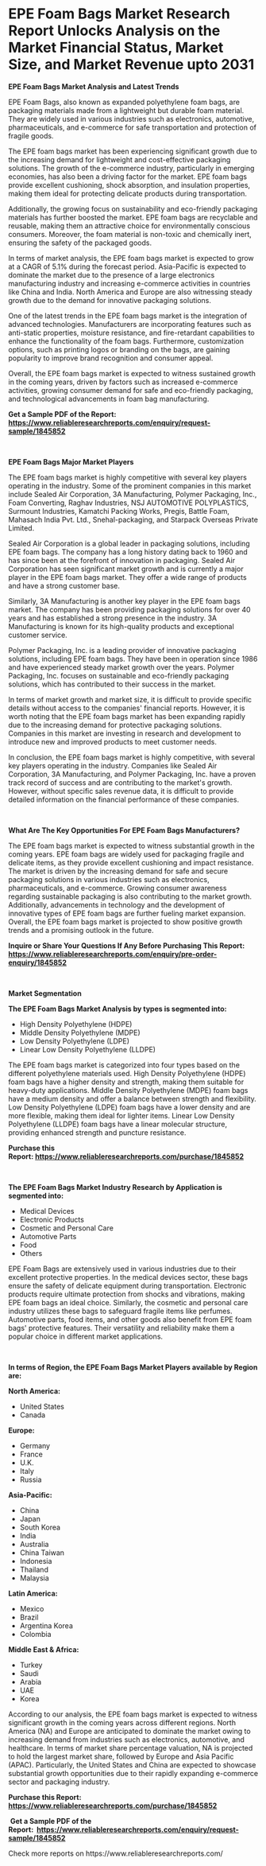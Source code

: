<p><h1>EPE Foam Bags Market Research Report Unlocks Analysis on the Market Financial Status, Market Size, and Market Revenue upto 2031</h1></p><p><strong>EPE Foam Bags Market Analysis and Latest Trends</strong></p>
<p><p>EPE Foam Bags, also known as expanded polyethylene foam bags, are packaging materials made from a lightweight but durable foam material. They are widely used in various industries such as electronics, automotive, pharmaceuticals, and e-commerce for safe transportation and protection of fragile goods.</p><p>The EPE foam bags market has been experiencing significant growth due to the increasing demand for lightweight and cost-effective packaging solutions. The growth of the e-commerce industry, particularly in emerging economies, has also been a driving factor for the market. EPE foam bags provide excellent cushioning, shock absorption, and insulation properties, making them ideal for protecting delicate products during transportation.</p><p>Additionally, the growing focus on sustainability and eco-friendly packaging materials has further boosted the market. EPE foam bags are recyclable and reusable, making them an attractive choice for environmentally conscious consumers. Moreover, the foam material is non-toxic and chemically inert, ensuring the safety of the packaged goods.</p><p>In terms of market analysis, the EPE foam bags market is expected to grow at a CAGR of 5.1% during the forecast period. Asia-Pacific is expected to dominate the market due to the presence of a large electronics manufacturing industry and increasing e-commerce activities in countries like China and India. North America and Europe are also witnessing steady growth due to the demand for innovative packaging solutions.</p><p>One of the latest trends in the EPE foam bags market is the integration of advanced technologies. Manufacturers are incorporating features such as anti-static properties, moisture resistance, and fire-retardant capabilities to enhance the functionality of the foam bags. Furthermore, customization options, such as printing logos or branding on the bags, are gaining popularity to improve brand recognition and consumer appeal.</p><p>Overall, the EPE foam bags market is expected to witness sustained growth in the coming years, driven by factors such as increased e-commerce activities, growing consumer demand for safe and eco-friendly packaging, and technological advancements in foam bag manufacturing.</p></p>
<p><strong>Get a Sample PDF of the Report:&nbsp; <a href="https://www.reliableresearchreports.com/enquiry/request-sample/1845852">https://www.reliableresearchreports.com/enquiry/request-sample/1845852</a></strong></p>
<p>&nbsp;</p>
<p><strong>EPE Foam Bags Major Market Players</strong></p>
<p><p>The EPE foam bags market is highly competitive with several key players operating in the industry. Some of the prominent companies in this market include Sealed Air Corporation, 3A Manufacturing, Polymer Packaging, Inc., Foam Converting, Raghav Industries, NSJ AUTOMOTIVE POLYPLASTICS, Surmount Industries, Kamatchi Packing Works, Pregis, Battle Foam, Mahasach India Pvt. Ltd., Snehal-packaging, and Starpack Overseas Private Limited.</p><p>Sealed Air Corporation is a global leader in packaging solutions, including EPE foam bags. The company has a long history dating back to 1960 and has since been at the forefront of innovation in packaging. Sealed Air Corporation has seen significant market growth and is currently a major player in the EPE foam bags market. They offer a wide range of products and have a strong customer base.</p><p>Similarly, 3A Manufacturing is another key player in the EPE foam bags market. The company has been providing packaging solutions for over 40 years and has established a strong presence in the industry. 3A Manufacturing is known for its high-quality products and exceptional customer service.</p><p>Polymer Packaging, Inc. is a leading provider of innovative packaging solutions, including EPE foam bags. They have been in operation since 1986 and have experienced steady market growth over the years. Polymer Packaging, Inc. focuses on sustainable and eco-friendly packaging solutions, which has contributed to their success in the market.</p><p>In terms of market growth and market size, it is difficult to provide specific details without access to the companies' financial reports. However, it is worth noting that the EPE foam bags market has been expanding rapidly due to the increasing demand for protective packaging solutions. Companies in this market are investing in research and development to introduce new and improved products to meet customer needs.</p><p>In conclusion, the EPE foam bags market is highly competitive, with several key players operating in the industry. Companies like Sealed Air Corporation, 3A Manufacturing, and Polymer Packaging, Inc. have a proven track record of success and are contributing to the market's growth. However, without specific sales revenue data, it is difficult to provide detailed information on the financial performance of these companies.</p></p>
<p>&nbsp;</p>
<p><strong>What Are The Key Opportunities For EPE Foam Bags Manufacturers?</strong></p>
<p><p>The EPE foam bags market is expected to witness substantial growth in the coming years. EPE foam bags are widely used for packaging fragile and delicate items, as they provide excellent cushioning and impact resistance. The market is driven by the increasing demand for safe and secure packaging solutions in various industries such as electronics, pharmaceuticals, and e-commerce. Growing consumer awareness regarding sustainable packaging is also contributing to the market growth. Additionally, advancements in technology and the development of innovative types of EPE foam bags are further fueling market expansion. Overall, the EPE foam bags market is projected to show positive growth trends and a promising outlook in the future.</p></p>
<p><strong>Inquire or Share Your Questions If Any Before Purchasing This Report: <a href="https://www.reliableresearchreports.com/enquiry/pre-order-enquiry/1845852">https://www.reliableresearchreports.com/enquiry/pre-order-enquiry/1845852</a></strong></p>
<p>&nbsp;</p>
<p><strong>Market Segmentation</strong></p>
<p><strong>The EPE Foam Bags Market Analysis by types is segmented into:</strong></p>
<p><ul><li>High Density Polyethylene (HDPE)</li><li>Middle Density Polyethylene (MDPE)</li><li>Low Density Polyethylene (LDPE)</li><li>Linear Low Density Polyethylene (LLDPE)</li></ul></p>
<p><p>The EPE foam bags market is categorized into four types based on the different polyethylene materials used. High Density Polyethylene (HDPE) foam bags have a higher density and strength, making them suitable for heavy-duty applications. Middle Density Polyethylene (MDPE) foam bags have a medium density and offer a balance between strength and flexibility. Low Density Polyethylene (LDPE) foam bags have a lower density and are more flexible, making them ideal for lighter items. Linear Low Density Polyethylene (LLDPE) foam bags have a linear molecular structure, providing enhanced strength and puncture resistance.</p></p>
<p><strong>Purchase this Report:&nbsp;<a href="https://www.reliableresearchreports.com/purchase/1845852">https://www.reliableresearchreports.com/purchase/1845852</a></strong></p>
<p>&nbsp;</p>
<p><strong>The EPE Foam Bags Market Industry Research by Application is segmented into:</strong></p>
<p><ul><li>Medical Devices</li><li>Electronic Products</li><li>Cosmetic and Personal Care</li><li>Automotive Parts</li><li>Food</li><li>Others</li></ul></p>
<p><p>EPE Foam Bags are extensively used in various industries due to their excellent protective properties. In the medical devices sector, these bags ensure the safety of delicate equipment during transportation. Electronic products require ultimate protection from shocks and vibrations, making EPE foam bags an ideal choice. Similarly, the cosmetic and personal care industry utilizes these bags to safeguard fragile items like perfumes. Automotive parts, food items, and other goods also benefit from EPE foam bags' protective features. Their versatility and reliability make them a popular choice in different market applications.</p></p>
<p>&nbsp;</p>
<p><strong>In terms of Region, the EPE Foam Bags Market Players available by Region are:</strong></p>
<p>
    <p> <strong> North America: </strong>
        <ul>
            <li>United States</li>
            <li>Canada</li>
        </ul>
        </p> 
    <p> <strong> Europe: </strong>
        <ul>
            <li>Germany</li>
            <li>France</li>
            <li>U.K.</li>
            <li>Italy</li>
            <li>Russia</li>
        </ul>
        </p> 
    <p> <strong> Asia-Pacific: </strong>
        <ul>
            <li>China</li>
            <li>Japan</li>
            <li>South Korea</li>
            <li>India</li>
            <li>Australia</li>
            <li>China Taiwan</li>
            <li>Indonesia</li>
            <li>Thailand</li>
            <li>Malaysia</li>
        </ul>
        </p> 
    <p> <strong> Latin America: </strong>
        <ul>
            <li>Mexico</li>
            <li>Brazil</li>
            <li>Argentina Korea</li>
            <li>Colombia</li>
        </ul>
        </p> 
    <p> <strong> Middle East & Africa: </strong>
        <ul>
            <li>Turkey</li>
            <li>Saudi</li>
            <li>Arabia</li>
            <li>UAE</li>
            <li>Korea</li>
        </ul>
    </p>
    </p>
<p><p>According to our analysis, the EPE foam bags market is expected to witness significant growth in the coming years across different regions. North America (NA) and Europe are anticipated to dominate the market owing to increasing demand from industries such as electronics, automotive, and healthcare. In terms of market share percentage valuation, NA is projected to hold the largest market share, followed by Europe and Asia Pacific (APAC). Particularly, the United States and China are expected to showcase substantial growth opportunities due to their rapidly expanding e-commerce sector and packaging industry.</p></p>
<p><strong>Purchase this Report: <a href="https://www.reliableresearchreports.com/purchase/1845852">https://www.reliableresearchreports.com/purchase/1845852</a></strong></p>
<p>&nbsp;<strong>Get a Sample PDF of the Report:&nbsp;&nbsp;<a href="https://www.reliableresearchreports.com/enquiry/request-sample/1845852">https://www.reliableresearchreports.com/enquiry/request-sample/1845852</a></strong></p>
<p><strong></strong></p>
<p>Check more reports on https://www.reliableresearchreports.com/</p>